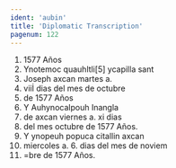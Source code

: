 ```yaml
---
ident: 'aubin'
title: 'Diplomatic Transcription'
pagenum: 122
---
```

1.    1577 Años
2.    Ynotemoc quauhltli[5] ycapilla sant
3.    Joseph axcan martes a.
4.    viiİ dias del mes de octubre
5.    de 1577 Años
6.    Y Auhynocalpouh Inangla
7.    de axcan viernes a. xi dias
8.    del mes octubre de 1577 Años.
9.    Y ynopeuh popuca citallin axcan
10. miercoles a. 6. dias del mes de noviem
11. =bre de 1577 Años.
